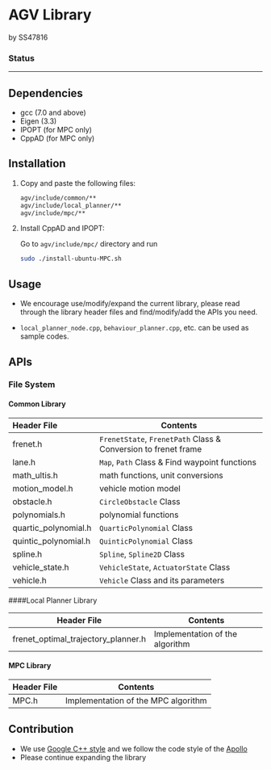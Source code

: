 # AGV Library

by SS47816

### Status

<span style="color:green">*<Stable>*</span> <span style="color:green">*<Using lib>*</span> <span style="color:green">*<Good Code Style>*</span> <span style="color:green">*<Documented>*</span>

---

## Dependencies

* gcc (7.0 and above)
* Eigen (3.3)
* IPOPT (for MPC only)
* CppAD (for MPC only)

## Installation

1. Copy and paste the following files:

   ```bash
   agv/include/common/**
   agv/include/local_planner/**
   agv/include/mpc/**
   ```
   
2. Install CppAD and IPOPT:

   Go to `agv/include/mpc/` directory and run

   ```bash
   sudo ./install-ubuntu-MPC.sh
   ```

## Usage

* We encourage use/modify/expand the current library, please read through the library header files and find/modify/add the APIs you need.

* `local_planner_node.cpp`, `behaviour_planner.cpp`, etc. can be used as sample codes.

## APIs

### File System

#### Common Library

| Header File          | Contents                                                     |
| :------------------- | ------------------------------------------------------------ |
| frenet.h             | `FrenetState`, `FrenetPath` Class & Conversion to frenet frame |
| lane.h               | `Map`, `Path` Class & Find waypoint functions                |
| math_ultis.h         | math functions, unit conversions                             |
| motion_model.h       | vehicle motion model                                         |
| obstacle.h           | `CircleObstacle` Class                                       |
| polynomials.h        | polynomial functions                                         |
| quartic_polynomial.h | `QuarticPolynomial` Class                                    |
| quintic_polynomial.h | `QuinticPolynomial` Class                                    |
| spline.h             | `Spline`, `Spline2D` Class                                   |
| vehicle_state.h      | `VehicleState`, `ActuatorState` Class                        |
| vehicle.h            | `Vehicle` Class and its parameters                           |

####Local Planner Library

| Header File                         | Contents                        |
| ----------------------------------- | ------------------------------- |
| frenet_optimal_trajectory_planner.h | Implementation of the algorithm |

#### MPC Library

| Header File | Contents                            |
| ----------- | ----------------------------------- |
| MPC.h       | Implementation of the MPC algorithm |

## Contribution

* We use [Google C++ style](https://google.github.io/styleguide/cppguide.html) and we follow the code style of the [Apollo](https://github.com/ApolloAuto/apollo)
* Please continue expanding the library
